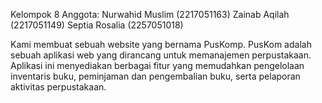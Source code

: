 Kelompok 8
Anggota:
Nurwahid Muslim (2217051163)
Zainab Aqilah (2217051149)
Septia Rosalia (2257051018)

Kami membuat sebuah website yang bernama PusKomp. 
PusKom adalah sebuah aplikasi web yang dirancang untuk memanajemen perpustakaan. Aplikasi ini menyediakan berbagai fitur yang memudahkan pengelolaan inventaris buku, peminjaman dan pengembalian buku, serta pelaporan aktivitas perpustakaan.
